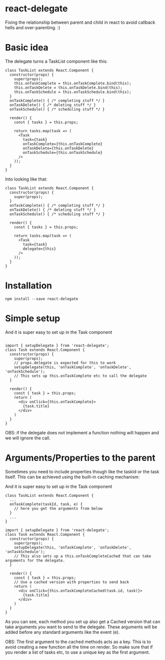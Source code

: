 # react-delegate

Fixing the relationship between parent and child in react to avoid callback hells and over-parenting. :)

# Basic idea
The delegate turns a TaskList component like this:
```
class TaskList extends React.Component {
  constructor(props) {
    super(props);
    this.onTaskComplete = this.onTaskComplete.bind(this);
    this.onTaskDelete = this.onTaskDelete.bind(this);
    this.onTaskSchedule = this.onTaskSchedule.bind(this);
  }
  onTaskComplete() { /* completing stuff */ }
  onTaskDelete() { /* deleting stuff */ }
  onTaskSchedule() { /* scheduling stuff */ }

  render() {
    const { tasks } = this.props;

    return tasks.map(task => (
      <Task
        task={task}
        onTaskComplete={this.onTaskComplete}
        onTaskDelete={this.onTaskDelete}
        onTaskSchedule={this.onTaskSchedule}
      />
    ));
  }
}
```

Into looking like that:
```
class TaskList extends React.Component {
  constructor(props) {
    super(props);
  }
  onTaskComplete() { /* completing stuff */ }
  onTaskDelete() { /* deleting stuff */ }
  onTaskSchedule() { /* scheduling stuff */ }

  render() {
    const { tasks } = this.props;

    return tasks.map(task => (
      <Task
        task={task}
        delegate={this}
      />
    ));
  }
}
```

# Installation
```
npm install --save react-delegate
```


# Simple setup
And it is super easy to set up in the Task component
```

import { setupDelegate } from 'react-delegate';
class Task extends React.Component {
  constructor(props) {
    super(props);
    // props.delegate is expected for this to work
    setupDelegate(this, 'onTaskComplete', 'onTaskDelete', 'onTaskSchedule');
    // This sets up this.onTaskComplete etc to call the delegate
  }

  render() {
    const { task } = this.props;
    return (
      <div onClick={this.onTaskComplete}>
        {task.title}
      </div>
    )
  }
}
```

OBS: if the delegate does not implement a function nothing will happen and we will ignore the call.

# Arguments/Properties to the parent
Sometimes you need to include properties though like the taskId or the task itself. This can be achieved using the built-in caching mechanism:

And it is super easy to set up in the Task component
```
class TaskList extends React.Component {
  ...
  onTaskComplete(taskId, task, e) {
    // here you get the arguments from below
  }
  ...
}

import { setupDelegate } from 'react-delegate';
class Task extends React.Component {
  constructor(props) {
    super(props);
    setupDelegate(this, 'onTaskComplete', 'onTaskDelete', 'onTaskSchedule');
    // This also sets up a this.onTaskCompleteCached that can take arguments for the delegate.
  }

  render() {
    const { task } = this.props;
    // Use a cached version with properties to send back
    return (
      <div onClick={this.onTaskCompleteCached(task.id, task)}>
        {task.title}
      </div>
    )
  }
}
```

As you can see, each method you set up also get a Cached version that can take arguments you want to send to the delegate. These arguments will be added before any standard arguments like the event (e).

OBS: The first argument to the cached methods acts as a key. This is to avoid creating a new function all the time on render. So make sure that if you render a list of tasks etc, to use a unique key as the first argument.
